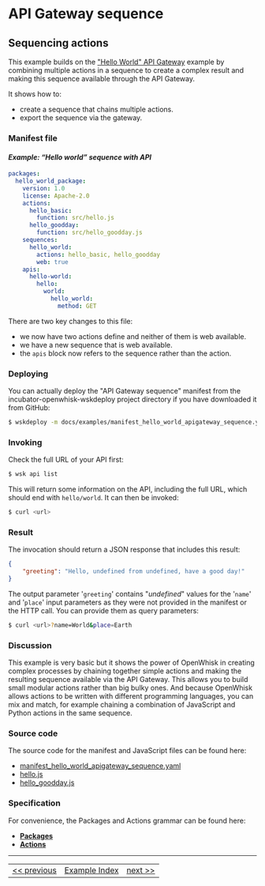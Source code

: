 <!--
#
# Licensed to the Apache Software Foundation (ASF) under one or more
# contributor license agreements.  See the NOTICE file distributed with
# this work for additional information regarding copyright ownership.
# The ASF licenses this file to You under the Apache License, Version 2.0
# (the "License"); you may not use this file except in compliance with
# the License.  You may obtain a copy of the License at
#
#     http://www.apache.org/licenses/LICENSE-2.0
#
# Unless required by applicable law or agreed to in writing, software
# distributed under the License is distributed on an "AS IS" BASIS,
# WITHOUT WARRANTIES OR CONDITIONS OF ANY KIND, either express or implied.
# See the License for the specific language governing permissions and
# limitations under the License.
#
-->

# API Gateway sequence

## Sequencing actions

This example builds on the ["Hello World" API Gateway](wskdeploy_apigateway_helloworld.md#api-gateway) example by combining multiple actions in a sequence to create a complex result and making this sequence available through the API Gateway.

It shows how to:
- create a sequence that chains multiple actions.
- export the sequence via the gateway.

### Manifest file
#### _Example: “Hello world” sequence with API_
```yaml
packages:
  hello_world_package:
    version: 1.0
    license: Apache-2.0
    actions:
      hello_basic:
        function: src/hello.js
      hello_goodday:
        function: src/hello_goodday.js
    sequences:
      hello_world:
        actions: hello_basic, hello_goodday
        web: true
    apis:
      hello-world:
        hello:
          world:
            hello_world:
              method: GET
```

There are two key changes to this file:
- we now have two actions define and neither of them is web available.
- we have a new sequence that is web available.
- the `apis` block now refers to the sequence rather than the action.

### Deploying

You can actually deploy the "API Gateway sequence" manifest from the incubator-openwhisk-wskdeploy project directory if you have downloaded it from GitHub:

```sh
$ wskdeploy -m docs/examples/manifest_hello_world_apigateway_sequence.yaml
```

### Invoking

Check the full URL of your API first:
```sh
$ wsk api list
```

This will return some information on the API, including the full URL, which
should end with `hello/world`. It can then be invoked:

```sh
$ curl <url>
```

### Result
The invocation should return a JSON response that includes this result:

```json
{
    "greeting": "Hello, undefined from undefined, have a good day!"
}
```

The output parameter '```greeting```' contains "_undefined_" values for the '```name```' and '```place```' input parameters as they were not provided in the manifest or the HTTP call. You can provide them as query parameters:

```sh
$ curl <url>?name=World&place=Earth
```

### Discussion

This example is very basic but it shows the power of OpenWhisk in creating complex processes by chaining together simple actions and making the resulting sequence available via the API Gateway. This allows you to build small modular actions rather than big bulky ones. And because OpenWhisk allows actions to be written with different programming languages, you can mix and match, for example chaining a combination of JavaScript and Python actions in the same sequence.

### Source code
The source code for the manifest and JavaScript files can be found here:
- [manifest_hello_world_apigateway_sequence.yaml](examples/manifest_hello_world_apigateway_sequence.yaml)
- [hello.js](examples/src/hello.js)
- [hello_goodday.js](examples/src/hello_goodday.js)

### Specification
For convenience, the Packages and Actions grammar can be found here:
- **[Packages](../specification/html/spec_packages.md#packages)**
- **[Actions](../specification/html/spec_actions.md#actions)**

---
<!--
 Bottom Navigation
-->
<html>
<div align="center">
<table align="center">
  <tr>
    <td><a href="wskdeploy_apigateway_helloworld.md#api-gateway">&lt;&lt;&nbsp;previous</a></td>
    <td><a href="programming_guide.md#guided-examples">Example Index</a></td>
    <td><a href="wskdeploy_apigateway_http.md#api-gateway-http-response">next&nbsp;&gt;&gt;</a></td>
  </tr>
</table>
</div>
</html>
